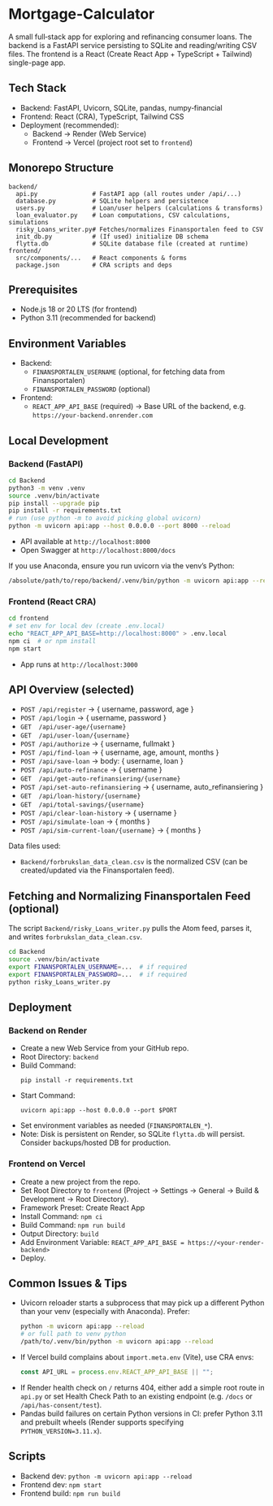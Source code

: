 # Mortgage-Calculator

A small full‑stack app for exploring and refinancing consumer loans. The backend is a FastAPI service persisting to SQLite and reading/writing CSV files. The frontend is a React (Create React App + TypeScript + Tailwind) single-page app.

## Tech Stack
- Backend: FastAPI, Uvicorn, SQLite, pandas, numpy‑financial
- Frontend: React (CRA), TypeScript, Tailwind CSS
- Deployment (recommended):
  - Backend → Render (Web Service)
  - Frontend → Vercel (project root set to `frontend`)

## Monorepo Structure
```
backend/
  api.py               # FastAPI app (all routes under /api/...)
  database.py          # SQLite helpers and persistence
  users.py             # Loan/user helpers (calculations & transforms)
  loan_evaluator.py    # Loan computations, CSV calculations, simulations
  risky_Loans_writer.py# Fetches/normalizes Finansportalen feed to CSV
  init_db.py           # (If used) initialize DB schema
  flytta.db            # SQLite database file (created at runtime)
frontend/
  src/components/...   # React components & forms
  package.json         # CRA scripts and deps
```

## Prerequisites
- Node.js 18 or 20 LTS (for frontend)
- Python 3.11 (recommended for backend)

## Environment Variables
- Backend:
  - `FINANSPORTALEN_USERNAME` (optional, for fetching data from Finansportalen)
  - `FINANSPORTALEN_PASSWORD` (optional)
- Frontend:
  - `REACT_APP_API_BASE` (required) → Base URL of the backend, e.g. `https://your-backend.onrender.com`

## Local Development

### Backend (FastAPI)
```bash
cd Backend
python3 -m venv .venv
source .venv/bin/activate
pip install --upgrade pip
pip install -r requirements.txt
# run (use python -m to avoid picking global uvicorn)
python -m uvicorn api:app --host 0.0.0.0 --port 8000 --reload
```
- API available at `http://localhost:8000`
- Open Swagger at `http://localhost:8000/docs`

If you use Anaconda, ensure you run uvicorn via the venv’s Python:
```bash
/absolute/path/to/repo/backend/.venv/bin/python -m uvicorn api:app --reload
```

### Frontend (React CRA)
```bash
cd frontend
# set env for local dev (create .env.local)
echo "REACT_APP_API_BASE=http://localhost:8000" > .env.local
npm ci  # or npm install
npm start
```
- App runs at `http://localhost:3000`

## API Overview (selected)
- `POST /api/register` → { username, password, age }
- `POST /api/login` → { username, password }
- `GET  /api/user-age/{username}`
- `GET  /api/user-loan/{username}`
- `POST /api/authorize` → { username, fullmakt }
- `POST /api/find-loan` → { username, age, amount, months }
- `POST /api/save-loan` → body: { username, loan }
- `POST /api/auto-refinance` → { username }
- `GET  /api/get-auto-refinansiering/{username}`
- `POST /api/set-auto-refinansiering` → { username, auto_refinansiering }
- `GET  /api/loan-history/{username}`
- `GET  /api/total-savings/{username}`
- `POST /api/clear-loan-history` → { username }
- `POST /api/simulate-loan` → { months }
- `POST /api/sim-current-loan/{username}` → { months }

Data files used:
- `Backend/forbrukslan_data_clean.csv` is the normalized CSV (can be created/updated via the Finansportalen feed).

## Fetching and Normalizing Finansportalen Feed (optional)
The script `Backend/risky_Loans_writer.py` pulls the Atom feed, parses it, and writes `forbrukslan_data_clean.csv`.
```bash
cd Backend
source .venv/bin/activate
export FINANSPORTALEN_USERNAME=...  # if required
export FINANSPORTALEN_PASSWORD=...  # if required
python risky_Loans_writer.py
```

## Deployment

### Backend on Render
- Create a new Web Service from your GitHub repo.
- Root Directory: `backend`
- Build Command:
  ```
  pip install -r requirements.txt
  ```
- Start Command:
  ```
  uvicorn api:app --host 0.0.0.0 --port $PORT
  ```
- Set environment variables as needed (`FINANSPORTALEN_*`).
- Note: Disk is persistent on Render, so SQLite `flytta.db` will persist. Consider backups/hosted DB for production.

### Frontend on Vercel
- Create a new project from the repo.
- Set Root Directory to `frontend` (Project → Settings → General → Build & Development → Root Directory).
- Framework Preset: Create React App
- Install Command: `npm ci`
- Build Command: `npm run build`
- Output Directory: `build`
- Add Environment Variable: `REACT_APP_API_BASE = https://<your-render-backend>`
- Deploy.

## Common Issues & Tips
- Uvicorn reloader starts a subprocess that may pick up a different Python than your venv (especially with Anaconda). Prefer:
  ```bash
  python -m uvicorn api:app --reload
  # or full path to venv python
  /path/to/.venv/bin/python -m uvicorn api:app --reload
  ```
- If Vercel build complains about `import.meta.env` (Vite), use CRA envs:
  ```ts
  const API_URL = process.env.REACT_APP_API_BASE || "";
  ```
- If Render health check on `/` returns 404, either add a simple root route in `api.py` or set Health Check Path to an existing endpoint (e.g. `/docs` or `/api/has-consent/test`).
- Pandas build failures on certain Python versions in CI: prefer Python 3.11 and prebuilt wheels (Render supports specifying `PYTHON_VERSION=3.11.x`).

## Scripts
- Backend dev: `python -m uvicorn api:app --reload`
- Frontend dev: `npm start`
- Frontend build: `npm run build`

